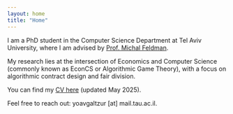 ```yaml
---
layout: home
title: "Home"
---
```


I am a PhD student in the Computer Science Department at Tel Aviv University, where I am advised by <a href="https://www.mfeldman.sites.tau.ac.il/">Prof. Michal Feldman</a>.

My research lies at the intersection of Economics and Computer Science (commonly known as EconCS or Algorithmic Game Theory), with a focus on algorithmic contract design and fair division.

You can find my <a href="/Resume_may_25.pdf">CV here</a> (updated May 2025).

Feel free to reach out: yoavgaltzur [at] mail.tau.ac.il.
